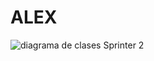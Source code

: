 
# ALEX #

![diagrama de clases Sprinter 2](https://user-images.githubusercontent.com/56443132/81224158-8e8c5400-8fe7-11ea-9565-a379264d0c1e.JPG)


